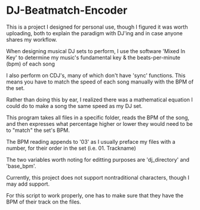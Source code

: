 # DJ-Beatmatch-Encoder

This is a project I designed for personal use, though I figured it was worth uploading, both to explain the paradigm with DJ'ing and in case anyone shares my workflow.

When designing musical DJ sets to perform, I use the software 'Mixed In Key' to determine my music's fundamental key & the beats-per-minute (bpm) of each song

I also perform on CDJ's, many of which don't have 'sync' functions. This means you have to match the speed of each song manually with the BPM of the set.

Rather than doing this by ear, I realized there was a mathematical equation I could do to make a song the same speed as my DJ set.

This program takes all files in a specific folder, reads the BPM of the song, and then expresses what percentage higher or lower they would need to be to "match" the set's BPM.

The BPM reading appends to '03' as I usually preface my files with a number, for their order in the set (i.e. 01. Trackname)

The two variables worth noting for editting purposes are 'dj_directory' and 'base_bpm'. 

Currently, this project does not support nontraditional characters, though I may add support.

For this script to work properly, one has to make sure that they have the BPM of their track on the files.
